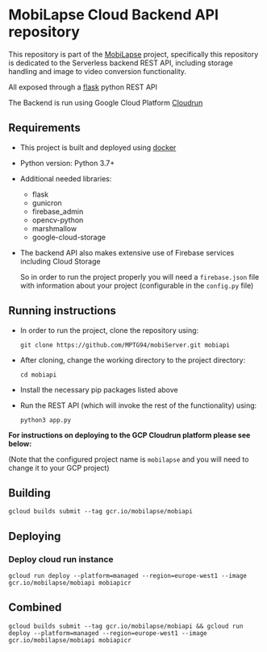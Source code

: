 # MobiLapse Cloud Backend API repository

This repository is part of the [MobiLapse](https://github.com/MPTG94/Mobi-Lapse) project, specifically this repository
is dedicated to the Serverless backend REST API, including storage handling and image to video conversion functionality.

All exposed through a [flask](https://flask.palletsprojects.com/en/2.0.x/) python REST API

The Backend is run using Google Cloud Platform [Cloudrun](https://cloud.google.com/run)

## Requirements

* This project is built and deployed using [docker](https://www.docker.com/)
* Python version: Python 3.7+
* Additional needed libraries:
  * flask
  * gunicron
  * firebase_admin
  * opencv-python
  * marshmallow
  * google-cloud-storage
* The backend API also makes extensive use of Firebase services including Cloud Storage

  So in order to run the project properly you will need a `firebase.json` file 
  with information about your project (configurable in the `config.py` file)

## Running instructions

* In order to run the project, clone the repository using:

  ```git clone https://github.com/MPTG94/mobiServer.git mobiapi```

* After cloning, change the working directory to the project directory:

  ```cd mobiapi```

* Install the necessary pip packages listed above

* Run the REST API (which will invoke the rest of the functionality) using:

  ```python3 app.py```

**For instructions on deploying to the GCP Cloudrun platform please see below:**

(Note that the configured project name is `mobilapse` and you will need to change it to your GCP project)
## Building

`gcloud builds submit --tag gcr.io/mobilapse/mobiapi`

## Deploying

### Deploy cloud run instance

`gcloud run deploy --platform=managed --region=europe-west1 --image gcr.io/mobilapse/mobiapi mobiapicr`

## Combined

`gcloud builds submit --tag gcr.io/mobilapse/mobiapi && gcloud run deploy --platform=managed --region=europe-west1 --image gcr.io/mobilapse/mobiapi mobiapicr`